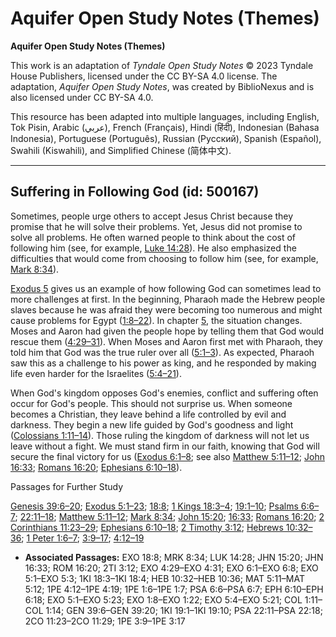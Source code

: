# Aquifer Open Study Notes (Themes)

**Aquifer Open Study Notes (Themes)**

This work is an adaptation of *Tyndale Open Study Notes* © 2023 Tyndale House Publishers, licensed under the CC BY\-SA 4\.0 license. The adaptation, *Aquifer Open Study Notes*, was created by BiblioNexus and is also licensed under CC BY\-SA 4\.0\.

This resource has been adapted into multiple languages, including English, Tok Pisin, Arabic (عربي), French (Français), Hindi (हिंदी), Indonesian (Bahasa Indonesia), Portuguese (Português), Russian (Русский), Spanish (Español), Swahili (Kiswahili), and Simplified Chinese (简体中文).



--------------------------------

## Suffering in Following God (id: 500167)

Sometimes, people urge others to accept Jesus Christ because they promise that he will solve their problems. Yet, Jesus did not promise to solve all problems. He often warned people to think about the cost of following him (see, for example, [Luke 14:28](https://ref.ly/Luke14:28)). He also emphasized the difficulties that would come from choosing to follow him (see, for example, [Mark 8:34](https://ref.ly/Mark8:34)).

[Exodus 5](https://ref.ly/Exod5:1-Exod5:23) gives us an example of how following God can sometimes lead to more challenges at first. In the beginning, Pharaoh made the Hebrew people slaves because he was afraid they were becoming too numerous and might cause problems for Egypt ([1:8–22](https://ref.ly/Exod1:8-Exod1:22)). In chapter [5](https://ref.ly/Exod5:1-Exod5:23), the situation changes. Moses and Aaron had given the people hope by telling them that God would rescue them ([4:29–31](https://ref.ly/Exod4:29-Exod4:31)). When Moses and Aaron first met with Pharaoh, they told him that God was the true ruler over all ([5:1–3](https://ref.ly/Exod5:1-Exod5:3)). As expected, Pharaoh saw this as a challenge to his power as king, and he responded by making life even harder for the Israelites ([5:4–21](https://ref.ly/Exod5:4-Exod5:21)).

When God's kingdom opposes God's enemies, conflict and suffering often occur for God's people. This should not surprise us. When someone becomes a Christian, they leave behind a life controlled by evil and darkness. They begin a new life guided by God's goodness and light ([Colossians 1:11–14](https://ref.ly/Col1:11-Col1:14)). Those ruling the kingdom of darkness will not let us leave without a fight. We must stand firm in our faith, knowing that God will secure the final victory for us ([Exodus 6:1–8](https://ref.ly/Exod6:1-Exod6:8); see also [Matthew 5:11–12](https://ref.ly/Matt5:11-Matt5:12); [John 16:33](https://ref.ly/John16:33); [Romans 16:20](https://ref.ly/Rom16:20); [Ephesians 6:10–18](https://ref.ly/Eph6:10-Eph6:18)).

Passages for Further Study

[Genesis 39:6–20](https://ref.ly/Gen39:6-Gen39:20); [Exodus 5:1–23](https://ref.ly/Exod5:1-Exod5:23); [18:8](https://ref.ly/Exod18:8); [1 Kings 18:3–4](https://ref.ly/1Kgs18:3-1Kgs18:4); [19:1–10](https://ref.ly/1Kgs19:1-1Kgs19:10); [Psalms 6:6–7](https://ref.ly/Ps6:6-Ps6:7); [22:11–18](https://ref.ly/Ps22:11-Ps22:18); [Matthew 5:11–12](https://ref.ly/Matt5:11-Matt5:12); [Mark 8:34](https://ref.ly/Mark8:34); [John 15:20](https://ref.ly/John15:20); [16:33](https://ref.ly/John16:33); [Romans 16:20](https://ref.ly/Rom16:20); [2 Corinthians 11:23–29](https://ref.ly/2Cor11:23-2Cor11:29); [Ephesians 6:10–18](https://ref.ly/Eph6:10-Eph6:18); [2 Timothy 3:12](https://ref.ly/2Tim3:12); [Hebrews 10:32–36](https://ref.ly/Heb10:32-Heb10:36); [1 Peter 1:6–7](https://ref.ly/1Pet1:6-1Pet1:7); [3:9–17](https://ref.ly/1Pet3:9-1Pet3:17); [4:12–19](https://ref.ly/1Pet4:12-1Pet4:19)

* **Associated Passages:** EXO 18:8; MRK 8:34; LUK 14:28; JHN 15:20; JHN 16:33; ROM 16:20; 2TI 3:12; EXO 4:29–EXO 4:31; EXO 6:1–EXO 6:8; EXO 5:1–EXO 5:3; 1KI 18:3–1KI 18:4; HEB 10:32–HEB 10:36; MAT 5:11–MAT 5:12; 1PE 4:12–1PE 4:19; 1PE 1:6–1PE 1:7; PSA 6:6–PSA 6:7; EPH 6:10–EPH 6:18; EXO 5:1–EXO 5:23; EXO 1:8–EXO 1:22; EXO 5:4–EXO 5:21; COL 1:11–COL 1:14; GEN 39:6–GEN 39:20; 1KI 19:1–1KI 19:10; PSA 22:11–PSA 22:18; 2CO 11:23–2CO 11:29; 1PE 3:9–1PE 3:17

